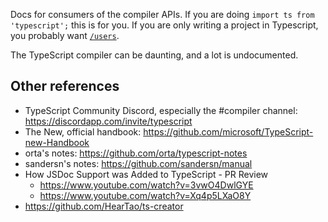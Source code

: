 Docs for consumers of the compiler APIs.  If you are doing `import ts from 'typescript';` this is for you.  If you are only writing a project in Typescript, you probably want [`/users`](/users).

The TypeScript compiler can be daunting, and a lot is undocumented.

## Other references

* TypeScript Community Discord, especially the #compiler channel: https://discordapp.com/invite/typescript
* The New, official handbook: https://github.com/microsoft/TypeScript-new-Handbook
* orta's notes: https://github.com/orta/typescript-notes
* sandersn's notes: https://github.com/sandersn/manual
* How JSDoc Support was Added to TypeScript - PR Review
  * https://www.youtube.com/watch?v=3vwO4DwlGYE
  * https://www.youtube.com/watch?v=Xq4p5LXaO8Y
* https://github.com/HearTao/ts-creator
